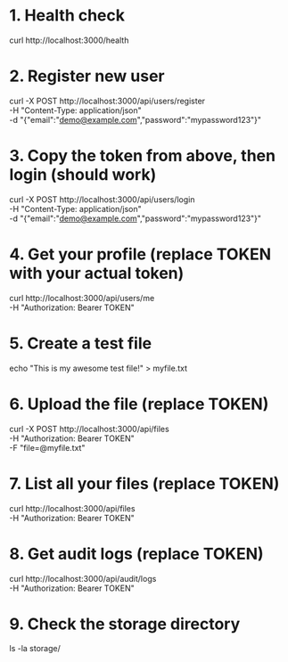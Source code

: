 # 1. Health check
curl http://localhost:3000/health

# 2. Register new user
curl -X POST http://localhost:3000/api/users/register \
  -H "Content-Type: application/json" \
  -d "{\"email\":\"demo@example.com\",\"password\":\"mypassword123\"}"

# 3. Copy the token from above, then login (should work)
curl -X POST http://localhost:3000/api/users/login \
  -H "Content-Type: application/json" \
  -d "{\"email\":\"demo@example.com\",\"password\":\"mypassword123\"}"

# 4. Get your profile (replace TOKEN with your actual token)
curl http://localhost:3000/api/users/me \
  -H "Authorization: Bearer TOKEN"

# 5. Create a test file
echo "This is my awesome test file!" > myfile.txt

# 6. Upload the file (replace TOKEN)
curl -X POST http://localhost:3000/api/files \
  -H "Authorization: Bearer TOKEN" \
  -F "file=@myfile.txt"

# 7. List all your files (replace TOKEN)
curl http://localhost:3000/api/files \
  -H "Authorization: Bearer TOKEN"

# 8. Get audit logs (replace TOKEN)
curl http://localhost:3000/api/audit/logs \
  -H "Authorization: Bearer TOKEN"

# 9. Check the storage directory
ls -la storage/

